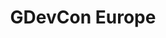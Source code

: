 ---
title: "GDevCon Europe"
externalUrl: https://www.glasummit.org/
summary: "The Independently Organised Graphical Developer Conference. "
showSummary: true
categories:
 - "Engage with Peers"
tags:
 - "Conference"
 - "In-person"
 - "Community"
---